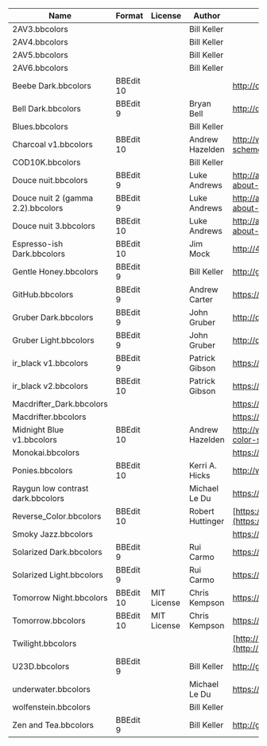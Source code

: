 | Name								| Format	| License		| Author			| Location of Origin																												|
|-----------------------------------|-----------|---------------|-------------------|-----------------------------------------------------------------------------------------------------------------------------------|
| 2AV3.bbcolors 					|			|				| Bill Keller		|																																	|
| 2AV4.bbcolors 					|			|				| Bill Keller		|																																	|
| 2AV5.bbcolors 					|			|				| Bill Keller		|																																	|
| 2AV6.bbcolors 					|			|				| Bill Keller		|																																	|
| Beebe Dark.bbcolors				| BBEdit 10	|				|					| http://cl.ly/8xss																													|
| Bell Dark.bbcolors 				| BBEdit 9	|				| Bryan Bell		| http://daringfireball.net/projects/bbcolors/schemes/																				|
| Blues.bbcolors					|			|				| Bill Keller		|																																	|
| Charcoal v1.bbcolors				| BBEdit 10	|				| Andrew Hazelden	| http://www.andrewhazelden.com/blog/2012/09/charcoal-color-scheme-for-textwrangler-and-bbedit/										|
| COD10K.bbcolors					|			|				| Bill Keller		|																																	|
| Douce nuit.bbcolors 				| BBEdit 9	|				| Luke Andrews		| http://attaboy.tumblr.com/post/75614496/i-never-thought-about-sharing-my-colours-for												|
| Douce nuit 2 (gamma 2.2).bbcolors	| BBEdit 9	|				| Luke Andrews		| http://attaboy.tumblr.com/post/75614496/i-never-thought-about-sharing-my-colours-for												|
| Douce nuit 3.bbcolors 			| BBEdit 10	|				| Luke Andrews		| http://attaboy.tumblr.com/post/75614496/i-never-thought-about-sharing-my-colours-for												|
| Espresso-ish Dark.bbcolors 		| BBEdit 10	|				| Jim Mock			| http://48px.net/#espresso-ish																										|
| Gentle Honey.bbcolors 			| BBEdit 9	|				| Bill Keller		| http://ghettocooler.net/2011/07/29/bbedit10-color-schemes/																		|
| GitHub.bbcolors					| BBEdit 9	|				| Andrew Carter		| https://github.com/ascarter/bbedit-github-theme																					|
| Gruber Dark.bbcolors 				| BBEdit 9	|				| John Gruber		| http://daringfireball.net/projects/bbcolors/schemes/																				|
| Gruber Light.bbcolors 			| BBEdit 9	|				| John Gruber		| http://daringfireball.net/projects/bbcolors/schemes/																				|
| ir\_black v1.bbcolors				| BBEdit 9	|				| Patrick Gibson	| https://gist.github.com/pgib/959651																								|
| ir\_black v2.bbcolors				| BBEdit 10	|				| Patrick Gibson	| https://gist.github.com/pgib/959651																								|
| Macdrifter\_Dark.bbcolors			|			|				|					| https://github.com/macdrifter/BBEdit-Settings																						|
| Macdrifter.bbcolors				|			|				|					| https://github.com/macdrifter/BBEdit-Settings																						|
| Midnight Blue v1.bbcolors			| BBEdit 10	|				| Andrew Hazelden	| http://www.andrewhazelden.com/blog/2012/06/midnight-blue-color-scheme-for-textwrangler-and-bbedit/								|
| Monokai.bbcolors					|			|				|					| https://github.com/thiagoalessio/Monokai-BBEdit-Color-Scheme																		|
| Ponies.bbcolors					| BBEdit 10	|				| Kerri A. Hicks	| http://www.allthecandyintheworld.com/Ponies.bbcolors.zip																			|
| Raygun low contrast dark.bbcolors	|			|				| Michael Le Du		| https://github.com/mledu																											|
| Reverse\_Color.bbcolors			| BBEdit 10	|				| Robert Huttinger	| [https://github.com/roberthuttinger/BBEdit_Reverse_Color_Scheme](https://github.com/roberthuttinger/BBEdit_Reverse_Color_Scheme)	|
| Smoky Jazz.bbcolors 				|			|				|					| https://github.com/ondrae/IDE-Color-Schemes																						|
| Solarized Dark.bbcolors			| BBEdit 9	|				| Rui Carmo			| https://github.com/rcarmo/textwrangler-bbedit-solarized																			|
| Solarized Light.bbcolors 			| BBEdit 9	|				| Rui Carmo			| https://github.com/rcarmo/textwrangler-bbedit-solarized																			|
| Tomorrow Night.bbcolors			| BBEdit 10	| MIT License	| Chris Kempson		| https://github.com/chriskempson/tomorrow-theme																					|
| Tomorrow.bbcolors					| BBEdit 10	| MIT License	| Chris Kempson		| https://github.com/chriskempson/tomorrow-theme																					|
| Twilight.bbcolors 				|			|				|					| [http://bbeditextras.org/wiki/index.php?title=Color_Schemes](http://bbeditextras.org/wiki/index.php?title=Color_Schemes)			|
| U23D.bbcolors 					| BBEdit 9	|				| Bill Keller		| http://ghettocooler.net/2011/07/29/bbedit10-color-schemes/																		|
| underwater.bbcolors				|			|				| Michael Le Du		| https://github.com/mledu																											|
| wolfenstein.bbcolors 				|			|				| Bill Keller		|																																	|
| Zen and Tea.bbcolors 				| BBEdit 9	|				| Bill Keller		| http://ghettocooler.net/2011/07/29/bbedit10-color-schemes/																		|
